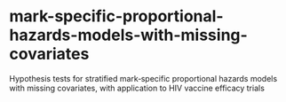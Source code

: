 # mark-specific-proportional-hazards-models-with-missing-covariates
Hypothesis tests for stratified mark‐specific proportional hazards models with missing covariates, with application to HIV vaccine efficacy trials
